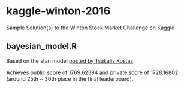# kaggle-winton-2016
Sample Solution(s) to the Winton Stock Market Challenge on Kaggle

## bayesian_model.R
Based on the stan model [posted by Tsakalis Kostas](https://www.kaggle.com/c/the-winton-stock-market-challenge/forums/t/18584/solution-sharing).

Achieves public score of 1769.62394 and private score of 1728.16802 (around 25th ~ 30th place in the final leaderboard).
